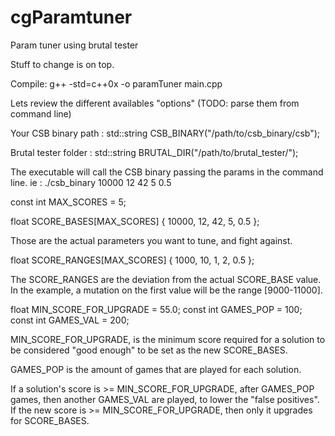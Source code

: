 # cgParamtuner
Param tuner using brutal tester

Stuff to change is on top.

Compile: 
g++ -std=c++0x -o paramTuner main.cpp

Lets review the different availables "options" (TODO: parse them from command line)

Your CSB binary path :
std::string CSB_BINARY("/path/to/csb_binary/csb");

Brutal tester folder :
std::string BRUTAL_DIR("/path/to/brutal_tester/");

The executable will call the CSB binary passing the params in the command line.
ie :
./csb_binary 10000 12 42 5 0.5


const int MAX_SCORES = 5;

float SCORE_BASES[MAX_SCORES] {
    10000, 12, 42, 5, 0.5
};

Those are the actual parameters you want to tune, and fight against.

float SCORE_RANGES[MAX_SCORES] {
   1000, 10, 1, 2, 0.5
};

The SCORE_RANGES are the deviation from the actual SCORE_BASE value. 
In the example, a mutation on the first value will be the range [9000-11000].


float MIN_SCORE_FOR_UPGRADE = 55.0;
const int GAMES_POP = 100;
const int GAMES_VAL = 200;

MIN_SCORE_FOR_UPGRADE, is the minimum score required for a solution to be considered "good enough" to be set as the new SCORE_BASES.

GAMES_POP is the amount of games that are played for each solution.

If a solution's score is >= MIN_SCORE_FOR_UPGRADE, after GAMES_POP games, then another GAMES_VAL are played, to lower the "false positives".
If the new score is >= MIN_SCORE_FOR_UPGRADE, then only it upgrades for SCORE_BASES.

